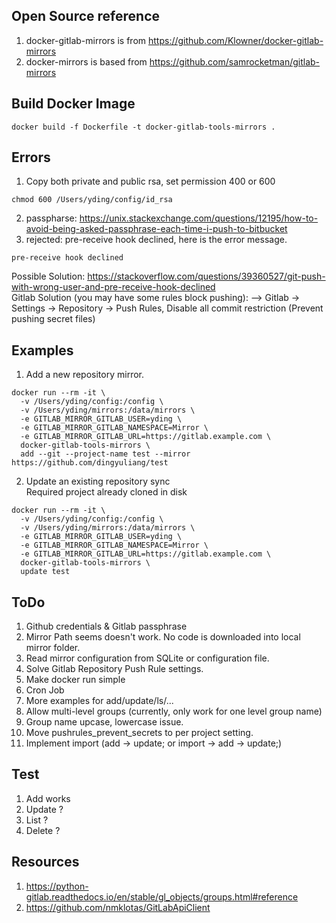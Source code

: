 ## Open Source reference
1. docker-gitlab-mirrors is from https://github.com/Klowner/docker-gitlab-mirrors    
2. docker-mirrors is based from https://github.com/samrocketman/gitlab-mirrors   

## Build Docker Image
```
docker build -f Dockerfile -t docker-gitlab-tools-mirrors . 
```

## Errors
1. Copy both private and public rsa, set permission 400 or 600
```
chmod 600 /Users/yding/config/id_rsa
```    
2. passpharse: https://unix.stackexchange.com/questions/12195/how-to-avoid-being-asked-passphrase-each-time-i-push-to-bitbucket    
3. rejected: pre-receive hook declined, here is the error message.
```
pre-receive hook declined
```
Possible Solution: https://stackoverflow.com/questions/39360527/git-push-with-wrong-user-and-pre-receive-hook-declined    
Gitlab Solution (you may have some rules block pushing):
   --> Gitlab -> Settings -> Repository -> Push Rules, Disable all commit restriction  (Prevent pushing secret files)


## Examples
1. Add a new repository mirror.    
```
docker run --rm -it \
  -v /Users/yding/config:/config \
  -v /Users/yding/mirrors:/data/mirrors \
  -e GITLAB_MIRROR_GITLAB_USER=yding \
  -e GITLAB_MIRROR_GITLAB_NAMESPACE=Mirror \
  -e GITLAB_MIRROR_GITLAB_URL=https://gitlab.example.com \
  docker-gitlab-tools-mirrors \
  add --git --project-name test --mirror https://github.com/dingyuliang/test
```
2. Update an existing repository sync  
Required project already cloned in disk      
```
docker run --rm -it \
  -v /Users/yding/config:/config \
  -v /Users/yding/mirrors:/data/mirrors \
  -e GITLAB_MIRROR_GITLAB_USER=yding \
  -e GITLAB_MIRROR_GITLAB_NAMESPACE=Mirror \
  -e GITLAB_MIRROR_GITLAB_URL=https://gitlab.example.com \
  docker-gitlab-tools-mirrors \
  update test
``` 


## ToDo
1. Github credentials & Gitlab passphrase  
2. Mirror Path seems doesn't work. No code is downloaded into local mirror folder.     
2. Read mirror configuration from SQLite or configuration file.  
3. Solve Gitlab Repository Push Rule settings.    
4. Make docker run simple   
5. Cron Job  
6. More examples for add/update/ls/...   
7. Allow multi-level groups (currently, only work for one level group name)  
8. Group name upcase, lowercase issue.   
9. Move pushrules_prevent_secrets to per project setting.     
10. Implement import  (add -> update;  or import -> add -> update;)

## Test
1. Add works    
2. Update ?   
3. List ?   
4. Delete ?   


## Resources
1. https://python-gitlab.readthedocs.io/en/stable/gl_objects/groups.html#reference  
2. https://github.com/nmklotas/GitLabApiClient   
  

